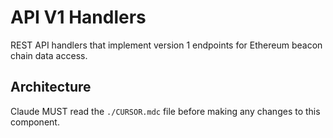# API V1 Handlers

REST API handlers that implement version 1 endpoints for Ethereum beacon chain data access.

## Architecture  
Claude MUST read the `./CURSOR.mdc` file before making any changes to this component.